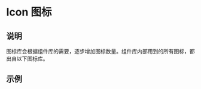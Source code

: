 # Icon 图标

## 说明

图标库会根据组件库的需要，逐步增加图标数量。组件库内部用到的所有图标，都出自以下图标库。

## 示例

<script setup>
import DemoIcons from './index.vue'
</script>

<DemoIcons />
